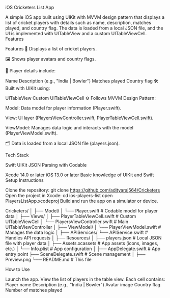 iOS Cricketers List App

A simple iOS app built using UIKit with MVVM design pattern that displays a list of cricket players with details such as name, description, matches played, and country flag. The data is loaded from a local JSON file, and the UI is implemented with UITableView and a custom UITableViewCell.
Features

Features
📄 Displays a list of cricket players.

🖼️ Shows player avatars and country flags.

🏏 Player details include:

Name
Description (e.g., "India | Bowler")
Matches played
Country flag
🛠 Built with UIKit using:

UITableView
Custom UITableViewCell
⚙️ Follows MVVM Design Pattern:

Model: Data model for player information (Player.swift).

View: UI layer (PlayersViewController.swift, PlayerTableViewCell.swift).

ViewModel: Manages data logic and interacts with the model (PlayerViewModel.swift).

🗂️ Data is loaded from a local JSON file (players.json).

Tech Stack

Swift
UIKit
JSON Parsing with Codable


Xcode 14.0 or later
iOS 13.0 or later
Basic knowledge of UIKit and Swift
Setup Instructions

Clone the repository:
git clone https://github.com/adityaraj564/Cricketers
Open the project in Xcode:
cd ios-players-list
open PlayersListApp.xcodeproj
Build and run the app on a simulator or device.

Cricketers/
│
├── Model/
│   └── Player.swift       # Codable model for player data
│
├── Views/
│   ├── PlayerTableViewCell.swift   # Custom UITableViewCell
│   └── PlayersViewController.swift  # Main UITableViewController
│
├── ViewModel/
│   └── PlayerViewModel.swift  # Manages the data logic
│
├── APIServices/
    └── APIService.swift  # Handles API requests
│ 
├── Resources/
│   ├── players.json       # Local JSON file with player data
│   ├── Assets.xcassets    # App assets (icons, images, etc.)
│   └── Info.plist         # App configuration
│
├── AppDelegate.swift      # App entry point
├── SceneDelegate.swift    # Scene management
│
├── Preview.png
└── README.md              # This file

How to Use

Launch the app.
View the list of players in the table view.
Each cell contains:
Player name
Description (e.g., "India | Bowler")
Avatar image
Country flag
Number of matches played
